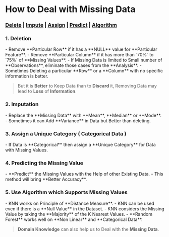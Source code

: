 # How to Deal with Missing Data

<h3><a href="#del">Delete</a> | <a href="#impute">Impute</a> | <a href="#assign">Assign</a> | <a href="#predict">Predict</a> | <a href="#algo">Algorithm</a></h3>

<h3 name="del"> 1. Deletion</h3>
- Remove **Particular Row** if it has a **NULL** value for **Particular Feature**.
- Remove **Particular Column** if it has more than `70%` to `75%` of **Missing Values**.
- If Missing Data is limited to Small number of **Observations**, eliminate those cases from the **Analysis**.
- Sometimes Deleting a particular **Row** or a **Column** with no specific information is better.

> But it is **Better** to Keep Data than to **Discard** it, Removing Data may lead to **Loss** of **Information**.

<h3 name="impute"> 2. Imputation</h3>
- Replace the **Missing Data** with **Mean**, **Median** or **Mode**.
- Sometimes it can Add **Variance** in Data but Better than deleting.

<h3 name="assign"> 3. Assign a Unique Category ( Categorical Data )</h3>
- If Data is **Categorical** then assign a **Unique Category** for Data with Missing Values.   

<h3 name="predict"> 4. Predicting the Missing Value</h3>
- **Predict** the Missing Values with the Help of other Existing Data.
- This method will bring **Better Accuracy**. 

<h3 name="algo"> 5. Use Algorithm which Supports Missing Values</h3>
- KNN works on Principle of **Distance Measure**.
- KNN can be used even if there is a **Null Value** in the Dataset.
- KNN considers the Missing Value by taking the **Majority** of the K Nearest Values.
- **Random Forest** works well on **Non Linear** and **Categorical Data**.

> **Domain Knowledge** can also help us to Deal with the **Missing Data**.
